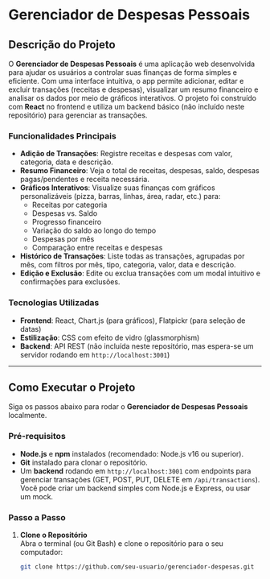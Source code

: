 # Gerenciador de Despesas Pessoais

## Descrição do Projeto

O **Gerenciador de Despesas Pessoais** é uma aplicação web desenvolvida para ajudar os usuários a controlar suas finanças de forma simples e eficiente. Com uma interface intuitiva, o app permite adicionar, editar e excluir transações (receitas e despesas), visualizar um resumo financeiro e analisar os dados por meio de gráficos interativos. O projeto foi construído com **React** no frontend e utiliza um backend básico (não incluído neste repositório) para gerenciar as transações.

### Funcionalidades Principais
- **Adição de Transações**: Registre receitas e despesas com valor, categoria, data e descrição.
- **Resumo Financeiro**: Veja o total de receitas, despesas, saldo, despesas pagas/pendentes e receita necessária.
- **Gráficos Interativos**: Visualize suas finanças com gráficos personalizáveis (pizza, barras, linhas, área, radar, etc.) para:
  - Receitas por categoria
  - Despesas vs. Saldo
  - Progresso financeiro
  - Variação do saldo ao longo do tempo
  - Despesas por mês
  - Comparação entre receitas e despesas
- **Histórico de Transações**: Liste todas as transações, agrupadas por mês, com filtros por mês, tipo, categoria, valor, data e descrição.
- **Edição e Exclusão**: Edite ou exclua transações com um modal intuitivo e confirmações para exclusões.

### Tecnologias Utilizadas
- **Frontend**: React, Chart.js (para gráficos), Flatpickr (para seleção de datas)
- **Estilização**: CSS com efeito de vidro (glassmorphism)
- **Backend**: API REST (não incluída neste repositório, mas espera-se um servidor rodando em `http://localhost:3001`)

---

## Como Executar o Projeto

Siga os passos abaixo para rodar o **Gerenciador de Despesas Pessoais** localmente.

### Pré-requisitos
- **Node.js** e **npm** instalados (recomendado: Node.js v16 ou superior).
- **Git** instalado para clonar o repositório.
- Um **backend** rodando em `http://localhost:3001` com endpoints para gerenciar transações (GET, POST, PUT, DELETE em `/api/transactions`). Você pode criar um backend simples com Node.js e Express, ou usar um mock.

### Passo a Passo

1. **Clone o Repositório**  
   Abra o terminal (ou Git Bash) e clone o repositório para o seu computador:
   ```bash
   git clone https://github.com/seu-usuario/gerenciador-despesas.git
